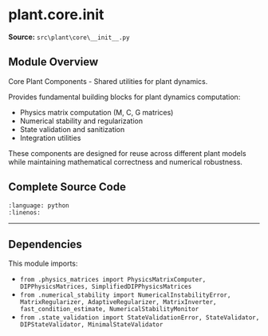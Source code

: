 # plant.core.__init__

**Source:** `src\plant\core\__init__.py`

## Module Overview

Core Plant Components - Shared utilities for plant dynamics.

Provides fundamental building blocks for plant dynamics computation:
- Physics matrix computation (M, C, G matrices)
- Numerical stability and regularization
- State validation and sanitization
- Integration utilities

These components are designed for reuse across different plant models
while maintaining mathematical correctness and numerical robustness.

## Complete Source Code

```{literalinclude} ../../../src/plant/core/__init__.py
:language: python
:linenos:
```

---

## Dependencies

This module imports:

- `from .physics_matrices import PhysicsMatrixComputer, DIPPhysicsMatrices, SimplifiedDIPPhysicsMatrices`
- `from .numerical_stability import NumericalInstabilityError, MatrixRegularizer, AdaptiveRegularizer, MatrixInverter, fast_condition_estimate, NumericalStabilityMonitor`
- `from .state_validation import StateValidationError, StateValidator, DIPStateValidator, MinimalStateValidator`
